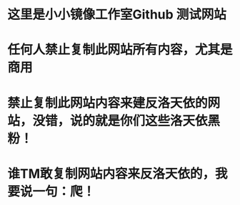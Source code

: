 # 这里是小小镜像工作室Github 测试网站
# 任何人禁止复制此网站所有内容，尤其是商用
# 禁止复制此网站内容来建反洛天依的网站，没错，说的就是你们这些洛天依黑粉！
# 谁TM敢复制网站内容来反洛天依的，我要说一句：爬！
